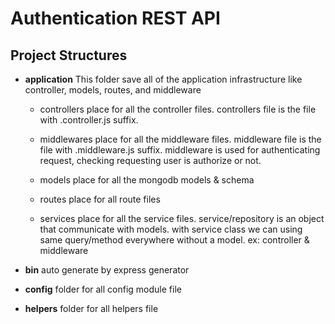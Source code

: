 # Authentication REST API

## Project Structures

  - **application**
    This folder save all of the application infrastructure like controller, models, routes, and middleware

    - controllers
      place for all the controller files. controllers file is the file with .controller.js suffix.

    - middlewares
      place for all the middleware files. middleware file is the file with .middleware.js suffix. middleware is used for authenticating request, checking requesting user is 
      authorize or not.
    
    - models
      place for all the mongodb models & schema

    - routes
      place for all route files
    
    - services
      place for all the service files. service/repository is an object that communicate with 
      models. with service class we can using same query/method everywhere without a model. ex: controller & middleware

  
  - **bin**
    auto generate by express generator

  - **config**
    folder for all config module file

  - **helpers**
    folder for all helpers file
